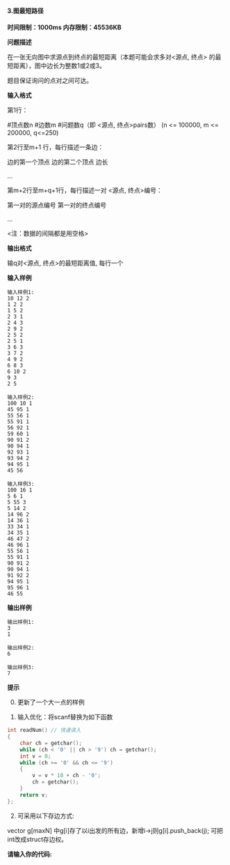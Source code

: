 #### 3.图最短路径

**时间限制：1000ms				内存限制：45536KB**

**问题描述**

在一张无向图中求源点到终点的最短距离（本题可能会求多对<源点, 终点> 的最短距离），图中边长为整数1或2或3。

题目保证询问的点对之间可达。

**输入格式**

第1行：

\#顶点数n #边数m  #问题数q（即 <源点, 终点>pairs数）  (n <= 100000, m <= 200000, q<=250)

第2行至m+1 行，每行描述一条边：

边的第一个顶点  边的第二个顶点  边长

...

第m+2行至m+q+1行，每行描述一对 <源点, 终点>编号：

第一对的源点编号  第一对的终点编号

...

<注：数据的间隔都是用空格> 

**输出格式**

输q对<源点, 终点>的最短距离值, 每行一个

**输入样例**

```
输入样例1:
10 12 2
1 2 2
1 5 2
2 3 1
2 4 3
2 9 2
2 5 2
2 5 1
3 6 3
3 7 2
4 9 2
6 8 3
6 10 2
9 3
2 5

输入样例2:
100 10 1
45 95 1
55 56 1
55 91 1
56 92 1
59 60 1
90 91 2
90 94 1
92 93 1
93 94 2
94 95 1
45 56

输入样例3:
100 16 1
5 6 1
5 55 3
5 14 2
14 96 2
14 36 1
33 34 1
34 35 1
46 47 2
46 96 1
55 56 1
55 91 1
90 91 2
90 94 1
91 92 2
94 95 1
95 96 1
46 55
```

**输出样例**

```
输出样例1:
3
1

输出样例2:
6

输出样例3:
7
```

**提示**

0. 更新了一个大一点的样例

1. 输入优化：将scanf替换为如下函数

```c++
int readNum() // 快速读入
{
    char ch = getchar();
    while (ch < '0' || ch > '9') ch = getchar();
    int v = 0;
    while (ch >= '0' && ch <= '9')
    {
        v = v * 10 + ch - '0';
        ch = getchar();
    }
    return v;
};
```

2. 可采用以下存边方式:

 vector<int> g[maxN] 中g[i]存了以i出发的所有边，新增i->j则g[i].push_back(j); 可把int改成struct存边权。

**请输入你的代码:**

